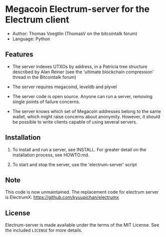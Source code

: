 Megacoin Electrum-server for the Electrum client
===============================================

  * Author: Thomas Voegtlin (ThomasV on the bitcointalk forum)
  * Language: Python


Features
--------

  * The server indexes UTXOs by address, in a Patricia tree structure
    described by Alan Reiner (see the 'ultimate blockchain
    compression' thread in the Bitcointalk forum)

  * The server requires megacoind, leveldb and plyvel

  * The server code is open source. Anyone can run a server, removing
    single points of failure concerns.

  * The server knows which set of Megacoin addresses belong to the same
    wallet, which might raise concerns about anonymity. However, it
    should be possible to write clients capable of using several
    servers.

Installation
------------

  1. To install and run a server, see INSTALL. For greater
     detail on the installation process, see HOWTO.md.

  2. To start and stop the server, use the 'electrum-server' script



Note
----

  This code is now unmaintained. The replacement code for electrum
  server is ElectrumX: https://github.com/kyuupichan/electrumx
  

License
-------

Electrum-server is made available under the terms of the MIT License.
See the included `LICENSE` for more details.
